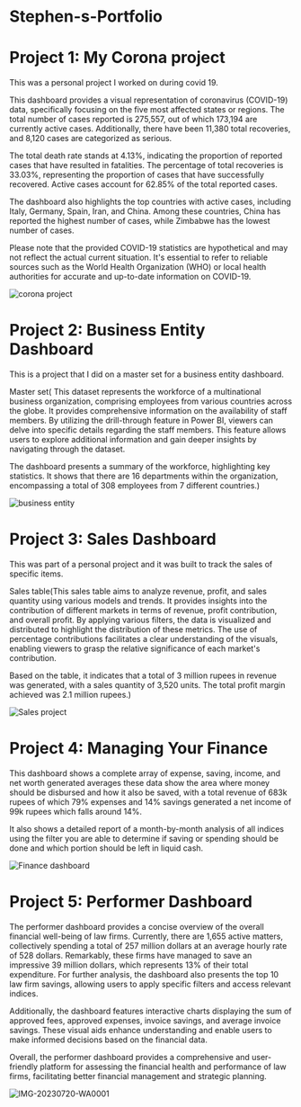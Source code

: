 # Stephen-s-Portfolio

# Project 1: My Corona project
This was a personal project I worked on during covid 19.

This dashboard provides a visual representation of coronavirus (COVID-19) data, specifically focusing on the five most affected states or regions. The total number of cases reported is 275,557, out of which 173,194 are currently active cases. Additionally, there have been 11,380 total recoveries, and 8,120 cases are categorized as serious.

The total death rate stands at 4.13%, indicating the proportion of reported cases that have resulted in fatalities. The percentage of total recoveries is 33.03%, representing the proportion of cases that have successfully recovered. Active cases account for 62.85% of the total reported cases.

The dashboard also highlights the top countries with active cases, including Italy, Germany, Spain, Iran, and China. Among these countries, China has reported the highest number of cases, while Zimbabwe has the lowest number of cases.

Please note that the provided COVID-19 statistics are hypothetical and may not reflect the actual current situation. It's essential to refer to reliable sources such as the World Health Organization (WHO) or local health authorities for accurate and up-to-date information on COVID-19.


![corona project](https://github.com/Ehistephen/Stephen-s-Portfolio/assets/113422753/79bac207-68db-41f6-be95-bb09b21a5247)





# Project 2: Business Entity Dashboard
This is a project that I did on a master set for a business entity dashboard.

Master set( This dataset represents the workforce of a multinational business organization, comprising employees from various countries across the globe. It provides comprehensive information on the availability of staff members. By utilizing the drill-through feature in Power BI, viewers can delve into specific details regarding the staff members. This feature allows users to explore additional information and gain deeper insights by navigating through the dataset.

The dashboard presents a summary of the workforce, highlighting key statistics. It shows that there are 16 departments within the organization, encompassing a total of 308 employees from 7 different countries.)


![business entity](https://github.com/Ehistephen/Stephen-s-Portfolio/assets/113422753/cb6bfa9a-6a0d-41d0-bb95-e8a24705822e)

# Project 3: Sales Dashboard
This was part of a personal project and it was built to track the sales of specific items.

Sales table(This sales table aims to analyze revenue, profit, and sales quantity using various models and trends. It provides insights into the contribution of different markets in terms of revenue, profit contribution, and overall profit. By applying various filters, the data is visualized and distributed to highlight the distribution of these metrics. The use of percentage contributions facilitates a clear understanding of the visuals, enabling viewers to grasp the relative significance of each market's contribution.

Based on the table, it indicates that a total of 3 million rupees in revenue was generated, with a sales quantity of 3,520 units. The total profit margin achieved was 2.1 million rupees.)

![Sales project](https://github.com/Ehistephen/Stephen-s-Portfolio/assets/113422753/646addf4-3891-49e4-8322-f22c52421081)


# Project 4: Managing Your Finance
This dashboard shows a complete array of expense, saving, income, and net worth generated averages these data show the area where money should be disbursed and how it also be saved, with a total revenue of 683k rupees of which 79% expenses and 14% savings generated a net income of 99k rupees which falls around 14%.

It also shows a detailed report of a month-by-month analysis of all indices using the filter you are able to determine if saving or spending should be done and which portion should be left in liquid cash.

![Finance dashboard](https://github.com/Ehistephen/Stephen-s-Portfolio/assets/113422753/a2503aae-54b9-4972-b2d4-d2be7f29a407)


# Project 5: Performer Dashboard

The performer dashboard provides a concise overview of the overall financial well-being of law firms. Currently, there are 1,655 active matters, collectively spending a total of 257 million dollars at an average hourly rate of 528 dollars. Remarkably, these firms have managed to save an impressive 39 million dollars, which represents 13% of their total expenditure. For further analysis, the dashboard also presents the top 10 law firm savings, allowing users to apply specific filters and access relevant indices.

Additionally, the dashboard features interactive charts displaying the sum of approved fees, approved expenses, invoice savings, and average invoice savings. These visual aids enhance understanding and enable users to make informed decisions based on the financial data.

Overall, the performer dashboard provides a comprehensive and user-friendly platform for assessing the financial health and performance of law firms, facilitating better financial management and strategic planning.

![IMG-20230720-WA0001](https://github.com/Ehistephen/Stephen-s-Portfolio/assets/113422753/8e4da51e-2624-419c-ad43-4802fa4e3802)

